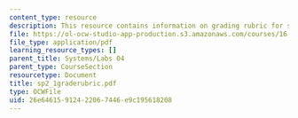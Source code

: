 ```yaml
---
content_type: resource
description: This resource contains information on grading rubric for systems problems.
file: https://ol-ocw-studio-app-production.s3.amazonaws.com/courses/16-01-unified-engineering-i-ii-iii-iv-fall-2005-spring-2006/26e64615912422067446e9c195618208_sp2_1graderubric.pdf
file_type: application/pdf
learning_resource_types: []
parent_title: Systems/Labs 04
parent_type: CourseSection
resourcetype: Document
title: sp2_1graderubric.pdf
type: OCWFile
uid: 26e64615-9124-2206-7446-e9c195618208
---
```

